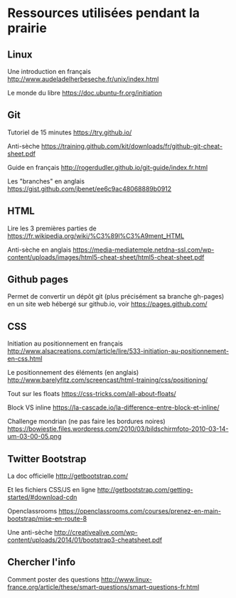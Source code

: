 # Ressources utilisées pendant la prairie

## Linux

Une introduction en français http://www.audeladelherbeseche.fr/unix/index.html

Le monde du libre https://doc.ubuntu-fr.org/initiation

## Git

Tutoriel de 15 minutes https://try.github.io/

Anti-sèche https://training.github.com/kit/downloads/fr/github-git-cheat-sheet.pdf

Guide en français http://rogerdudler.github.io/git-guide/index.fr.html

Les "branches" en anglais https://gist.github.com/jbenet/ee6c9ac48068889b0912

## HTML

Lire les 3 premières parties de https://fr.wikipedia.org/wiki/%C3%89l%C3%A9ment_HTML

Anti-sèche en anglais https://media-mediatemple.netdna-ssl.com/wp-content/uploads/images/html5-cheat-sheet/html5-cheat-sheet.pdf

## Github pages

Permet de convertir un dépôt git (plus précisément sa branche gh-pages) en un site web hébergé sur github.io, voir https://pages.github.com/

## CSS

Initiation au positionnement en français http://www.alsacreations.com/article/lire/533-initiation-au-positionnement-en-css.html

Le positionnement des éléments (en anglais) http://www.barelyfitz.com/screencast/html-training/css/positioning/

Tout sur les floats https://css-tricks.com/all-about-floats/

Block VS inline https://la-cascade.io/la-difference-entre-block-et-inline/

Challenge mondrian (ne pas faire les bordures noires) https://bowiestie.files.wordpress.com/2010/03/bildschirmfoto-2010-03-14-um-03-00-05.png

## Twitter Bootstrap

La doc officielle http://getbootstrap.com/

Et les fichiers CSS/JS en ligne http://getbootstrap.com/getting-started/#download-cdn

Openclassrooms https://openclassrooms.com/courses/prenez-en-main-bootstrap/mise-en-route-8

Une anti-sèche http://creativealive.com/wp-content/uploads/2014/01/bootstrap3-cheatsheet.pdf


## Chercher l'info

Comment poster des questions http://www.linux-france.org/article/these/smart-questions/smart-questions-fr.html

